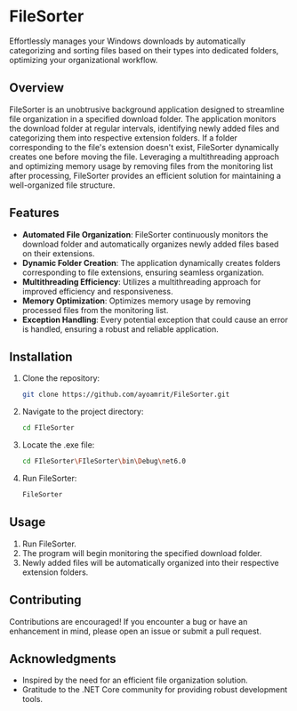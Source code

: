 # FileSorter
Effortlessly manages your Windows downloads by automatically categorizing and sorting files based on their types into dedicated folders, optimizing your organizational workflow.

## Overview
FileSorter is an unobtrusive background application designed to streamline file organization in a specified download folder. The application monitors the download folder at regular intervals, identifying newly added files and categorizing them into respective extension folders. If a folder corresponding to the file's extension doesn't exist, FileSorter dynamically creates one before moving the file. Leveraging a multithreading approach and optimizing memory usage by removing files from the monitoring list after processing, FileSorter provides an efficient solution for maintaining a well-organized file structure.

## Features

- **Automated File Organization**: FileSorter continuously monitors the download folder and automatically organizes newly added files based on their extensions.
- **Dynamic Folder Creation**: The application dynamically creates folders corresponding to file extensions, ensuring seamless organization.
- **Multithreading Efficiency**: Utilizes a multithreading approach for improved efficiency and responsiveness.
- **Memory Optimization**: Optimizes memory usage by removing processed files from the monitoring list.
- **Exception Handling**: Every potential exception that could cause an error is handled, ensuring a robust and reliable application.

## Installation

1. Clone the repository:

   ```bash
   git clone https://github.com/ayoamrit/FileSorter.git

2. Navigate to the project directory:

   ```bash
   cd FIleSorter

3. Locate the .exe file:

   ```bash
   cd FIleSorter\FIleSorter\bin\Debug\net6.0

4. Run FileSorter:

   ```bash
   FileSorter

## Usage
1. Run FileSorter.
2. The program will begin monitoring the specified download folder.
3. Newly added files will be automatically organized into their respective extension folders.

## Contributing
Contributions are encouraged! If you encounter a bug or have an enhancement in mind, please open an issue or submit a pull request.

## Acknowledgments
- Inspired by the need for an efficient file organization solution.
- Gratitude to the .NET Core community for providing robust development tools.
